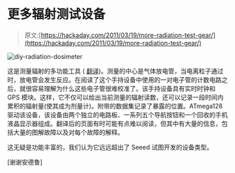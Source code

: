 # 更多辐射测试设备

> 原文:[https://hackaday.com/2011/03/19/more-radiation-test-gear/](https://hackaday.com/2011/03/19/more-radiation-test-gear/)

![](../Images/badf7490be42610e3c5343d05623e4d5.png "diy-radiation-dosimeter")

这是测量辐射的多功能工具 ( [翻译](http://translate.google.com/translate?hl=en&sl=auto&tl=en&u=http%3A%2F%2Fradiokot.ru%2Fcircuit%2Fdigital%2Fmeasure%2F34%2F))。测量的中心是气体放电管，当电离粒子通过时，放电管会发生反应。在阅读了这个手持设备中使用的一对电子管的计数电路之后，就很容易理解为什么这些电子管很难校准了。该手持设备具有实时时钟和 GPS 模块。这样，它不仅可以给出当前测量的辐射读数，还可以记录一段时间内累积的辐射量(使其成为剂量计)。附带的数据集记录了暴露的位置。ATmega128 驱动该设备，该设备由两个独立的电路板、一系列五个导航按钮和一个回收的手机液晶显示器组成。翻译后的页面有时可能有点难以阅读，但其中有大量的信息，包括大量的图解故障以及对每个故障的解释。

这无疑是功能丰富的，我们认为它远远超出了 Seeed 试图开发的设备类型。

[谢谢安德鲁]